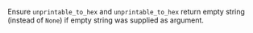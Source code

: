 Ensure `unprintable_to_hex` and `unprintable_to_hex` return empty string (instead of `None`) if empty string was supplied as argument.
